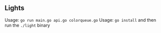 ## Lights

Usage: `go run main.go api.go colorqueue.go`
Usage: `go install` and then run the `./light` binary

